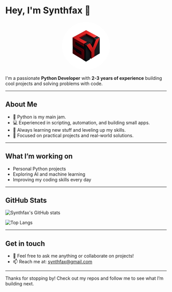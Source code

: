 # Hey, I'm Synthfax 👋

<p align="center">
  <img src="assets/pfp.png" alt="Synthfax Avatar" width="150" style="border-radius: 50%;" />
</p>

I'm a passionate **Python Developer** with **2-3 years of experience** building cool projects and solving problems with code.

---

## About Me
- 🐍 Python is my main jam.
- 💻 Experienced in scripting, automation, and building small apps.
- 🚀 Always learning new stuff and leveling up my skills.
- 🎯 Focused on practical projects and real-world solutions.

---

## What I’m working on
- Personal Python projects
- Exploring AI and machine learning
- Improving my coding skills every day

---

## GitHub Stats

![Synthfax's GitHub stats](https://github-readme-stats.vercel.app/api?username=synthfax&show_icons=true&theme=radical)

![Top Langs](https://github-readme-stats.vercel.app/api/top-langs/?username=synthfax&layout=compact&theme=radical)

---

## Get in touch
- 💬 Feel free to ask me anything or collaborate on projects!
- 📫 Reach me at: [synthfax@gmail.com](mailto:synthfax@gmail.com)

---

Thanks for stopping by! Check out my repos and follow me to see what I’m building next.
